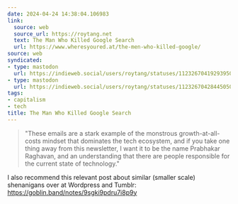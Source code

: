 ```yaml
---
date: 2024-04-24 14:38:04.106983
link:
  source: web
  source_url: https://roytang.net
  text: The Man Who Killed Google Search
  url: https://www.wheresyoured.at/the-men-who-killed-google/
source: web
syndicated:
- type: mastodon
  url: https://indieweb.social/users/roytang/statuses/112326704192939500
- type: mastodon
  url: https://indieweb.social/users/roytang/statuses/112326704284450507
tags:
- capitalism
- tech
title: The Man Who Killed Google Search
---
```


> "These emails are a stark example of the monstrous growth-at-all-costs mindset that dominates the tech ecosystem, and if you take one thing away from this newsletter, I want it to be the name Prabhakar Raghavan, and an understanding that there are people responsible for the current state of technology."
<!--sep-->
I also recommend this relevant post about similar (smaller scale) shenanigans over at Wordpress and Tumblr: https://goblin.band/notes/9sgki9pdru7i8p9y